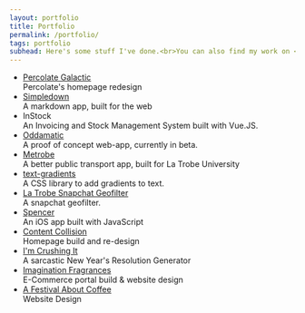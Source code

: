 ```yaml
---
layout: portfolio
title: Portfolio
permalink: /portfolio/
tags: portfolio
subhead: Here's some stuff I've done.<br>You can also find my work on <a href='http://github.com/snazzyham'>Github</a> and <a href='http://dribbble.com/snazzyham'>Dribbble</a>.
---
```

<ul class="list-reset portfolio-list">
<li class=""><a href='https://medium.com/disected-durian/a-new-home-for-percolate-galactic-1f9fbd6cf974#.pm3qggv2n'>Percolate Galactic</a><br>Percolate's homepage redesign</li>
<li class=""><a href='http://simpledown.adwani.info'>Simpledown</a><br>A markdown app, built for the web</li>
<li class="">InStock<br>An Invoicing and Stock Management System built with Vue.JS.</li>
<li class=""><a href='https://oddamatic.com'>Oddamatic</a><br>A proof of concept web-app, currently in beta.</li>
<li class=""><a href='http://metrobe.info'>Metrobe</a><br>A better public transport app, built for La Trobe University</li>
<li class=""><a href='http://snazzyham.com/text-gradients'>text-gradients</a><br>A CSS library to add gradients to text.</li>
<li class=""><a href='https://dribbble.com/shots/2815117-LaTrobe-University-Snapchat-Filter'>La Trobe Snapchat Geofilter</a><br>A snapchat geofilter.</li>
<li class=""><a href='https://medium.com/disected-durian/hola-spencer-b3890a5a34f0#.qtmjder2k'>Spencer</a><br>An iOS app built with JavaScript</li>
<li class=""><a href='http://contentcollision.co'>Content Collision</a><br>Homepage build and re-design</li>
<li class=""><a href='/crushit'>I'm Crushing It</a><br>A sarcastic New Year's Resolution Generator</li>
<li class=""><a href='http://imagination.co.id'>Imagination Fragrances</a><br>E-Commerce portal build & website design</li>
<!-- <li class=""><a href='/swm'>Sleep With Me</a><br>Logo design and brand identity</li>
<li class=""><a href='/majesty'>Majesty Communications</a><br>Website Design</li>
<li class=""><a href='http://olehkarmono.com'>OLEHKARMONO</a><br>A website built as part of Percolate Galactic's CSR project.</li>
<li class=""><a href='/tandoor'>Tandoor Gaming</a><br>Logo & YouTube Art</li>
<li class=""><a href='http://rabelais.com.au'>Rabelais Magazine</a><br>Website Optimisation</li>
<li class=""><a href='http://emcindonesia.com'>EMC Indonesia</a><br>Website Maintenance</li> -->
<li class=""><a href='http://afestivalaboutcoffee.com'>A Festival About Coffee</a><br>Website Design</li>
<!-- <li class=""><a href='http://georgepritting.info'>George Pritting</a><br>A website for a guy with ALS</li> -->

</ul>
